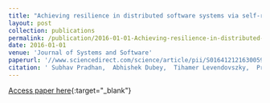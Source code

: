 ```yaml
---
title: "Achieving resilience in distributed software systems via self-reconfiguration"
layout: post
collection: publications
permalink: /publication/2016-01-01-Achieving-resilience-in-distributed-software-systems-via-self-reconfiguration
date: 2016-01-01
venue: 'Journal of Systems and Software'
paperurl: '//www.sciencedirect.com/science/article/pii/S0164121216300590'
citation: ' Subhav Pradhan,  Abhishek Dubey,  Tihamer Levendovszky,  Pranav Kumar,  William Emfinger,  Daniel Balasubramanian,  William Otte,  Gabor Karsai, &quot;Achieving resilience in distributed software systems via self-reconfiguration.&quot; Journal of Systems and Software, 2016.'
---
```

[Access paper here](//www.sciencedirect.com/science/article/pii/S0164121216300590){:target="_blank"}
